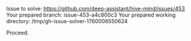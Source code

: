 Issue to solve: https://github.com/deep-assistant/hive-mind/issues/453
Your prepared branch: issue-453-a4c800c3
Your prepared working directory: /tmp/gh-issue-solver-1760006550624

Proceed.